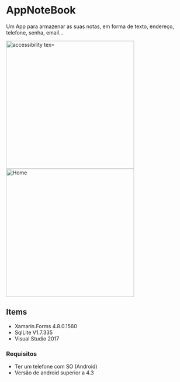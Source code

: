 # AppNoteBook
Um App para armazenar as suas notas, em forma de texto, endereço, telefone, senha, email...

<p>
  <img src="https://user-images.githubusercontent.com/57480551/98097518-69d94200-1e8d-11eb-8494-16f499bfa555.png" width="350" alt="accessibility tex="Location">
  <img src="https://user-images.githubusercontent.com/57480551/98097523-6c3b9c00-1e8d-11eb-9d49-cd476dae11fe.png" width="350" title="Home">
</p>
    
## Items 

  - Xamarin.Forms 4.8.0.1560
  - SqlLite V1.7.335
  - Visual Studio 2017
### Requisitos
- Ter um telefone com SO (Android) 
- Versão de android superior a 4.3
